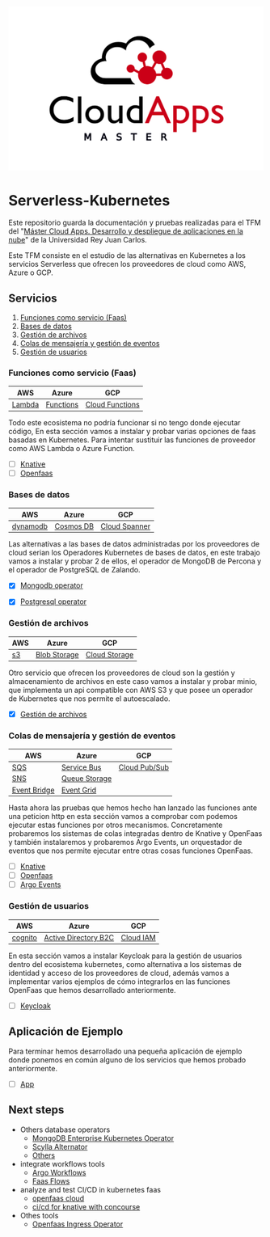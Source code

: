![Master Cloud apps ](./out/masterCloudApps.png)

# Serverless-Kubernetes
Este repositorio guarda la documentación y pruebas realizadas para el TFM del 
"[Máster Cloud Apps. Desarrollo y despliegue de aplicaciones en la nube](https://www.codeurjc.es/mastercloudapps/)" 
de la Universidad Rey Juan Carlos.

Este TFM consiste en el estudio de las alternativas en Kubernetes a los servicios Serverless 
que ofrecen los proveedores de cloud como AWS, Azure o GCP.


## Servicios 

1. [Funciones como servicio (Faas)](#funciones-como-servicio-faas)
2. [Bases de datos](#bases-de-datos)
3. [Gestión de archivos](#gestión-de-archivos)
4. [Colas de mensajería y gestión de eventos](#colas-de-mensajería-y-gestión-de-eventos)
5. [Gestión de usuarios](#gestión-de-usuarios)


### Funciones como servicio (Faas)
| AWS                                         | Azure                                                              | GCP                                                   |
|---------------------------------------------|--------------------------------------------------------------------|-------------------------------------------------------|
| [Lambda](https://aws.amazon.com/es/lambda/) | [Functions](https://azure.microsoft.com/es-es/services/functions/) | [Cloud Functions](https://cloud.google.com/functions) |

Todo este ecosistema no podría funcionar si no tengo donde ejecutar código, En esta sección vamos a instalar y probar varias opciones de faas basadas en Kubernetes. Para intentar sustituir las funciones de proveedor como AWS Lambda o Azure Function.

- [ ] [Knative](faas/knative/readme.md)
- [ ] [Openfaas](faas/openFaas/readme.md)
<!-- - [ ] [Openwisk](faas/openwisk/readme.md) -->

### Bases de datos
| AWS                                             | Azure                                                              | GCP                                               |
|-------------------------------------------------|--------------------------------------------------------------------|---------------------------------------------------|
| [dynamodb](https://aws.amazon.com/es/dynamodb/) | [Cosmos DB](https://azure.microsoft.com/es-es/services/cosmos-db/) | [Cloud Spanner](https://cloud.google.com/spanner) |

Las alternativas a las bases de datos administradas por los proveedores de cloud serian los Operadores Kubernetes de bases de datos, 
en este trabajo vamos a instalar y probar 2 de ellos, el operador de MongoDB de Percona y el operador de PostgreSQL de Zalando.

- [X] [Mongodb operator](Databases/perconaMongodb/readme.md)
- [X] [Postgresql operator](Databases/zalandoPostgresOperator/readme.md)



### Gestión de archivos
| AWS                                 | Azure                                                                     | GCP                                                         |
|-------------------------------------|---------------------------------------------------------------------------|-------------------------------------------------------------|
| [s3](https://aws.amazon.com/es/s3/) | [Blob Storage](https://azure.microsoft.com/es-es/services/storage/blobs/) | [Cloud Storage](https://cloud.google.com/storage?hl=es-419) |

Otro servicio que ofrecen los proveedores de cloud son la gestión y almacenamiento de archivos en este caso vamos a instalar y probar minio,
que implementa un api compatible con AWS S3 y que posee un operador de Kubernetes que nos permite el autoescalado.

- [X] [Gestión de archivos](GestionArchivos/readme.md)



### Colas de mensajería y gestión de eventos
| AWS                                                    | Azure                                                                       | GCP                                                   |
|--------------------------------------------------------|-----------------------------------------------------------------------------|-------------------------------------------------------|
| [SQS](https://aws.amazon.com/es/sqs/)                  | [Service Bus](https://azure.microsoft.com/es-es/services/service-bus/)      | [Cloud Pub/Sub](https://cloud.google.com/pubsub/docs) |
| [SNS](https://aws.amazon.com/es/sns/)                  | [Queue Storage](https://azure.microsoft.com/es-es/services/storage/queues/) |                                                       |
| [Event Bridge](https://aws.amazon.com/es/eventbridge/) | [Event Grid](https://azure.microsoft.com/es-es/services/event-grid/)        |                                                       |

Hasta ahora las pruebas que hemos hecho han lanzado las funciones ante una peticion http
en esta sección vamos a comprobar com podemos ejecutar estas funciones por otros mecanismos.
Concretamente probaremos los sistemas de colas integradas dentro de Knative y OpenFaas y también
instalaremos y probaremos Argo Events, un orquestador de eventos que nos permite ejecutar entre otras cosas funciones OpenFaas.

- [ ] [Knative](faas/Knative/events.md)
- [ ] [Openfaas](faas/openFaas/events.md)
- [ ] [Argo Events](faas/Events/argo-events/readme.md)

### Gestión de usuarios
| AWS                                           | Azure                                                                                                        | GCP                                       |
|-----------------------------------------------|--------------------------------------------------------------------------------------------------------------|-------------------------------------------|
| [cognito](https://aws.amazon.com/es/cognito/) | [Active Directory B2C](https://azure.microsoft.com/es-es/services/active-directory/external-identities/b2c/) | [Cloud IAM](https://cloud.google.com/iam) |

En esta sección vamos a instalar Keycloak para la gestión de usuarios dentro del ecosistema kubernetes, como alternativa a los sistemas de identidad y acceso de los proveedores de cloud, 
además vamos a implementar varios ejemplos de cómo integrarlos en las funciones OpenFaas que hemos desarrollado anteriormente.

- [ ] [Keycloak](Keycloack/readme.md)

## Aplicación de Ejemplo

Para terminar hemos desarrollado una pequeña aplicación de ejemplo donde ponemos en común alguno de los servicios que hemos probado anteriormente.

- [ ] [App](app/readme.md)


## Next steps
- Others database operators
    - [MongoDB Enterprise Kubernetes Operator](https://github.com/mongodb/mongodb-enterprise-kubernetes)
    - [Scylla Alternator](https://docs.scylladb.com/using-scylla/alternator/)
    - [Others](https://operatorhub.io/?category=Database)
- integrate workflows tools
    - [Argo Workflows](https://argoproj.github.io/projects/argo)
    - [Faas Flows](https://github.com/s8sg/faas-flow)
- analyze and test CI/CD in kubernetes faas 
    - [openfaas cloud](https://github.com/openfaas/openfaas-cloud)
    - [ci/cd for knative with concourse](https://medium.com/aptomi/ci-cd-for-knative-serverless-apps-on-kubernetes-with-concourse-54bafef51767)
- Othes tools
    - [Openfaas Ingress Operator](https://github.com/openfaas/ingress-operator)